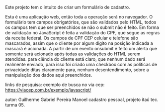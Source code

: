 Este projeto tem o intuito de criar um formulário de cadastro.

Esta é uma aplicação web, então toda a operação será no navegador.
O formulário tem campos obrigatórios,  que são validados pelo HTML, todos os campos tem que ser preenchidos se não  o submit não é feito.
Em forma de validação no JavaScript é feita a validação do CPF, que segue as regras da receita federal.
Os campos de CPF CEP celular e telefone são mascarados, assim que o cliente por algum digito na posição indicada a mascará é acionada.
A partir de um evento onsubmit é feito um alerta  que somente será acionado após todas as validações do HTML serem atendidas.
para ciência do cliente está claro, que nenhum dado será realmente enviado, para isso foi criado uma checkbox com as políticas de privacidade ditas claramente para, nenhum desentendimento, sobre a manipulação dos dados aqui preenchidos.
 


links de  pesquisa:
exemplo de busca no via cep:
https://viacep.com.br/exemplo/javascript/


autor: Guilherme Gabriel Pereira Manoel
cadastro pessoal, projeto itaú tec. turma 05.
 